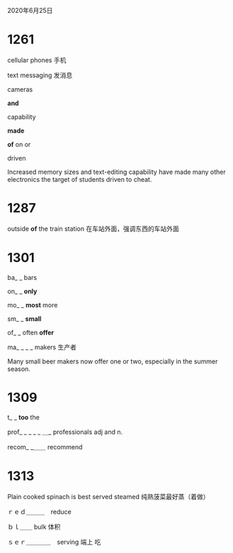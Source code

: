 2020年6月25日

# 1261

cellular phones 手机

text messaging 发消息

cameras

**and**

capability

**made**

**of** on or

driven

Increased memory sizes and text-editing capability have made many other electronics the target of students driven to cheat.

# 1287

outside **of** the train station 在车站外面，强调东西的车站外面



# 1301

ba_ _  	bars

on_ _	  **only**

mo_ _ 	**most** more

sm_ _ 	 **small**

of_ _ 	    often **offer**

ma_ _ _ _  makers 生产者

Many small beer makers now offer one or two, especially in the summer season.



# 1309

t_ _ 	**too** the

prof_ _ _ _ _ _＿__	professionals adj and n.

recom_ _＿＿	recommend



#  1313

Plain cooked spinach is best served steamed 纯熟菠菜最好蒸（着做）

ｒｅｄ＿＿＿　reduce

ｂｌ＿＿	bulk 体积

ｓｅｒ＿＿＿＿　serving  端上 吃

 